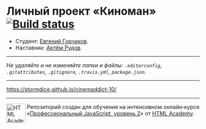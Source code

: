 # Личный проект «Киноман» [![Build status][travis-image]][travis-url]

* Студент: [Евгений Горчаков](https://htmlacademy.ru/profile/id774781).
* Наставник: [Артём Рудов](https://htmlacademy.ru/profile/artrudov).

---

_Не удаляйте и не изменяйте папки и файлы:_
_`.editorconfig`, `.gitattributes`, `.gitignore`, `.travis.yml`, `package.json`._

---

https://stormdice.github.io/cinemaddict-10/

---

<a href="https://htmlacademy.ru/intensive/ecmascript"><img align="left" width="50" height="50" title="HTML Academy" src="https://up.htmlacademy.ru/static/img/intensive/ecmascript/logo-for-github.svg"></a>

Репозиторий создан для обучения на интенсивном онлайн‑курсе «[Профессиональный JavaScript, уровень 2](https://htmlacademy.ru/intensive/ecmascript)» от [HTML Academy](https://htmlacademy.ru).

[travis-image]: https://travis-ci.com/htmlacademy-ecmascript/774781-cinemaddict-10.svg?branch=master
[travis-url]: https://travis-ci.com/htmlacademy-ecmascript/774781-cinemaddict-10
